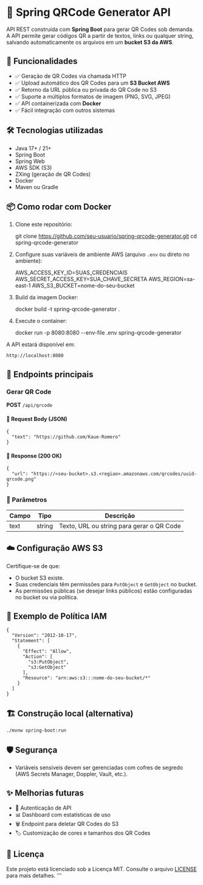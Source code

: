 # 🧠 Spring QRCode Generator API

API REST construída com **Spring Boot** para gerar QR Codes sob demanda. A API permite gerar códigos QR a partir de textos, links ou qualquer string, salvando automaticamente os arquivos em um **bucket S3 da AWS**.

## 🚀 Funcionalidades

- ✅ Geração de QR Codes via chamada HTTP
- ✅ Upload automático dos QR Codes para um **S3 Bucket AWS**
- ✅ Retorno da URL pública ou privada do QR Code no S3
- ✅ Suporte a múltiplos formatos de imagem (PNG, SVG, JPEG)
- ✅ API containerizada com **Docker**
- ✅ Fácil integração com outros sistemas

## 🛠️ Tecnologias utilizadas

- Java 17+ / 21+
- Spring Boot
- Spring Web
- AWS SDK (S3)
- ZXing (geração de QR Codes)
- Docker
- Maven ou Gradle

## 📦 Como rodar com Docker

1. Clone este repositório:

    git clone https://github.com/seu-usuario/spring-qrcode-generator.git
    cd spring-qrcode-generator

2. Configure suas variáveis de ambiente AWS (arquivo `.env` ou direto no ambiente):

    AWS_ACCESS_KEY_ID=SUAS_CREDENCIAIS
    AWS_SECRET_ACCESS_KEY=SUA_CHAVE_SECRETA
    AWS_REGION=sa-east-1
    AWS_S3_BUCKET=nome-do-seu-bucket

3. Build da imagem Docker:

    docker build -t spring-qrcode-generator .

4. Execute o container:

    docker run -p 8080:8080 --env-file .env spring-qrcode-generator

A API estará disponível em:

    http://localhost:8080

## 🔗 Endpoints principais

### Gerar QR Code

**POST** `/api/qrcode`

#### 🔸 Request Body (JSON)

    {
      "text": "https://github.com/Kaue-Romero"
    }

#### 🔸 Response (200 OK)

    {
      "url": "https://<seu-bucket>.s3.<regiao>.amazonaws.com/qrcodes/uuid-qrcode.png"
    }

### 📂 Parâmetros

| Campo    | Tipo   | Descrição                                   |
|----------|--------|----------------------------------------------|
| text  | string | Texto, URL ou string para gerar o QR Code   |

## ☁️ Configuração AWS S3

Certifique-se de que:

- O bucket S3 existe.
- Suas credenciais têm permissões para `PutObject` e `GetObject` no bucket.
- As permissões públicas (se desejar links públicos) estão configuradas no bucket ou via política.

## 📜 Exemplo de Política IAM

    {
      "Version": "2012-10-17",
      "Statement": [
        {
          "Effect": "Allow",
          "Action": [
            "s3:PutObject",
            "s3:GetObject"
          ],
          "Resource": "arn:aws:s3:::nome-do-seu-bucket/*"
        }
      ]
    }

## 🏗️ Construção local (alternativa)

    ./mvnw spring-boot:run

## 🛡️ Segurança

- Variáveis sensíveis devem ser gerenciadas com cofres de segredo (AWS Secrets Manager, Doppler, Vault, etc.).

## ✨ Melhorias futuras

- 🔐 Autenticação de API
- 📊 Dashboard com estatísticas de uso
- 🗑️ Endpoint para deletar QR Codes do S3
- 🏷️ Customização de cores e tamanhos dos QR Codes

## 📄 Licença

Este projeto está licenciado sob a Licença MIT. Consulte o arquivo [LICENSE](LICENSE) para mais detalhes.
'''

